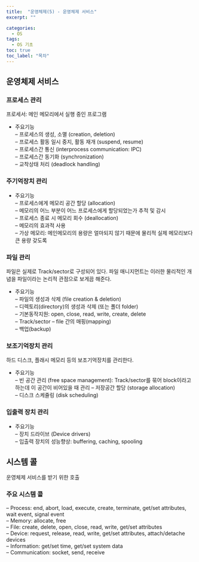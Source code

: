 ```yaml
---
title:  "운영체제(5) - 운영체제 서비스"
excerpt: ""

categories:
  - OS
tags:
  - OS 기초
toc: true
toc_label: "목차"
---
```


## 운영체제 서비스

### 프로세스 관리

프로세서: 메인 메모리에서 실행 중인 프로그램

- 주요기능  
– 프로세스의 생성, 소멸 (creation, deletion)   
– 프로세스 활동 일시 중지, 활동 재개 (suspend, resume)   
– 프로세스간 통신 (interprocess communication: IPC)   
– 프로세스간 동기화 (synchronization)   
– 교착상태 처리 (deadlock handling)   

### 주기억장치 관리

- 주요기능  
– 프로세스에게 메모리 공간 할당 (allocation)   
– 메모리의 어느 부분이 어느 프로세스에게 할당되었는가 추적 및 감시  
– 프로세스 종료 시 메모리 회수 (deallocation)   
– 메모리의 효과적 사용   
– 가상 메모리: 메인메모리의 용량은 얼마되지 않기 때문에 물리적 실제 메모리보다 큰 용량 갖도록   

### 파일 관리

파일은 실제로 Track/sector로 구성되어 있다. 파일 매니지먼트는 이러한 물리적인 개념을 파일이라는 논리적 관점으로 보게끔 해준다.

- 주요기능  
– 파일의 생성과 삭제 (file creation & deletion)    
– 디렉토리(directory)의 생성과 삭제 (또는 폴더 folder)    
– 기본동작지원: open, close, read, write, create, delete   
– Track/sector – file 간의 매핑(mapping)    
– 백업(backup)

### 보조기억장치 관리

하드 디스크, 플래시 메모리 등의 보조기억장치를 관리한다.

- 주요기능  
– 빈 공간 관리 (free space management): Track/sector를 묶어 block이라고 하는데 이 공간이 비어있을 때 관리
– 저장공간 할당 (storage allocation)   
– 디스크 스케쥴링 (disk scheduling)

### 입출력 장치 관리

- 주요기능  
– 장치 드라이브 (Device drivers)   
– 입출력 장치의 성능향상: buffering, caching, spooling

## 시스템 콜

운영체제 서비스를 받기 위한 호출

### 주요 시스템 콜

– Process: end, abort, load, execute, create, terminate, get/set attributes, wait event, signal event   
– Memory: allocate, free    
– File: create, delete, open, close, read, write, get/set attributes   
– Device: request, release, read, write, get/set attributes, attach/detache devices   
– Information: get/set time, get/set system data   
– Communication: socket, send, receive   